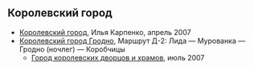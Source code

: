 ## Королевский город

* [Королевский город](http://www.lechaim.ru/ARHIV/180/region.htm), Илья Карпенко, апрель 2007
* [Королевский город Гродно](http://viapol.by/corporate/beldbl-02c.htm), Марш­рут Д-2: Ли­да — Мурованка — Грод­но (ночлег) — Коробчицы
  * [Город королевских дворцов и храмов](http://web.archive.org/web/20070712202151/http://www.viapol.by/corporate/bel-14c.htm), июль 2007
